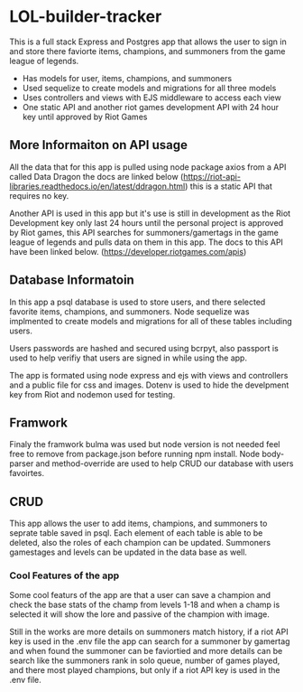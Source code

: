 # LOL-builder-tracker

This is a full stack Express and Postgres app that allows the user to sign in and store there faviorte items, champions, and summoners from the game league of legends.
 - Has models for user, items, champions, and summoners
 - Used sequelize to create models and migrations for all three models
 - Uses controllers and views with EJS middleware to access each view
 - One static API and another riot games development API with 24 hour key until approved by Riot Games

## More Informaiton on API usage

All the data that for this app is pulled using node package axios from a API called Data Dragon the docs are linked below (https://riot-api-libraries.readthedocs.io/en/latest/ddragon.html) this is a static API that requires no key.

Another API is used in this app but it's use is still in development as the Riot Development key only last 24 hours until the personal project is approved by Riot games, this API searches for summoners/gamertags in the game league of legends and pulls data on them in this app. The docs to this API have been linked below. (https://developer.riotgames.com/apis)

## Database Informatoin

In this app a psql database is used to store users, and there selected favorite items, champions, and summoners. Node sequelize was implmented to create models and migrations for all of these tables including users. 

Users passwords are hashed and secured using bcrpyt, also passport is used to help verifiy that users are signed in while using the app. 

The app is formated using node express and ejs with views and controllers and a public file for css and images. Dotenv is used to hide the develpment key from Riot  and nodemon used for testing. 

## Framwork

Finaly the framwork bulma was used but node version is not needed feel free to remove from package.json before running npm install. Node body-parser and method-override are used to help CRUD our database with users favoirtes. 

## CRUD
 
This app allows the user to add items, champions, and summoners to seprate table saved in psql. Each element of each table is able to be deleted, also the roles of each champion can be updated. Summoners gamestages and levels can be updated in the data base as well.

### Cool Features of the app

Some cool featurs of the app are that a user can save a champion and check the base stats of the champ from levels 1-18 and when a champ is selected it will show the lore and passive of the champion with image. 

Still in the works are more details on summoners match history, if a riot API key is used in the .env file the app can search for a summoner by gamertag and when found the summoner can be faviortied and more details can be search like the summoners rank in solo queue, number of games played, and there most played champions, but only if a riot API key is used in the .env file.

